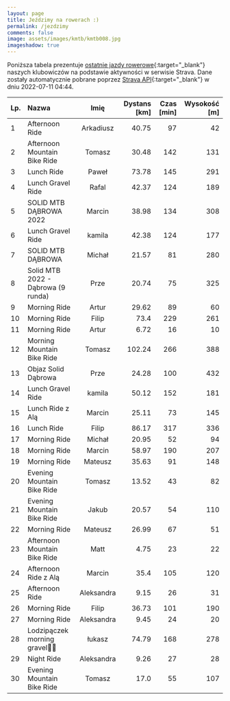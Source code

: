 ```yaml
---
layout: page
title: Jeździmy na rowerach :)
permalink: /jezdzimy
comments: false
image: assets/images/kmtb/kmtb008.jpg
imageshadow: true
---
```


Poniższa tabela prezentuje [ostatnie jazdy rowerowe](https://www.strava.com/clubs/336381){:target="_blank"} naszych klubowiczów na podstawie aktywności w serwisie Strava. Dane zostały automatycznie pobrane poprzez [Strava API](https://developers.strava.com/docs/reference/#api-Clubs-getClubActivitiesById){:target="_blank"} w dniu 2022-07-11 04:44.

Lp. | Nazwa | Imię | Dystans [km] | Czas [min] | Wysokość [m]
:--- | :--- | :---: | ---: | ---: | ---:
1|Afternoon Ride|Arkadiusz|40.75|97|42
2|Afternoon Mountain Bike Ride|Tomasz|30.48|142|131
3|Lunch Ride |Paweł|73.78|145|291
4|Lunch Gravel Ride|Rafal|42.37|124|189
5|SOLID MTB DĄBROWA 2022|Marcin|38.98|134|308
6|Lunch Gravel Ride|kamila|42.38|124|177
7|SOLID MTB DĄBROWA |Michał|21.57|81|280
8|Solid MTB 2022 - Dąbrowa (9 runda)|Prze|20.74|75|325
9|Morning Ride|Artur|29.62|89|60
10|Morning Ride|Filip|73.4|229|261
11|Morning Ride|Artur|6.72|16|10
12|Morning Mountain Bike Ride|Tomasz|102.24|266|388
13|Objaz Solid Dąbrowa |Prze|24.28|100|432
14|Lunch Gravel Ride|kamila|50.12|152|181
15|Lunch Ride z Alą|Marcin|25.11|73|145
16|Lunch Ride|Filip|86.17|317|336
17|Morning Ride|Michał|20.95|52|94
18|Morning Ride|Marcin|58.97|190|207
19|Morning Ride|Mateusz|35.63|91|148
20|Evening Mountain Bike Ride|Tomasz|13.52|43|82
21|Evening Mountain Bike Ride|Jakub|20.57|54|110
22|Morning Ride|Mateusz|26.99|67|51
23|Afternoon Mountain Bike Ride|Matt|4.75|23|22
24|Afternoon Ride z Alą|Marcin|35.4|105|120
25|Afternoon Ride|Aleksandra|9.15|26|31
26|Morning Ride|Filip|36.73|101|190
27|Morning Ride|Aleksandra|9.45|24|20
28|Lodzipączek morning gravel🍦🧁|łukasz|74.79|168|278
29|Night Ride|Aleksandra|9.26|27|28
30|Evening Mountain Bike Ride|Tomasz|17.0|55|107
